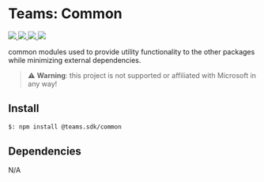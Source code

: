 # Teams: Common

<p>
    <a href="https://www.npmjs.com/package/@teams.sdk/common" target="_blank">
        <img src="https://img.shields.io/npm/v/@teams.sdk/common" />
    </a>
    <a href="https://www.npmjs.com/package/@teams.sdk/common?activeTab=code" target="_blank">
        <img src="https://img.shields.io/bundlephobia/min/@teams.sdk/common" />
    </a>
    <a href="https://www.npmjs.com/package/@teams.sdk/common?activeTab=dependencies" target="_blank">
        <img src="https://img.shields.io/librariesio/release/npm/@teams.sdk/common" />
    </a>
    <a href="https://www.npmjs.com/package/@teams.sdk/common" target="_blank">
        <img src="https://img.shields.io/npm/dw/@teams.sdk/common" />
    </a>
</p>

common modules used to provide utility functionality to the other packages while
minimizing external dependencies.

> ⚠️ **Warning**: this project is not supported or affiliated with Microsoft in any way!

## Install

```bash
$: npm install @teams.sdk/common
```

## Dependencies

N/A
